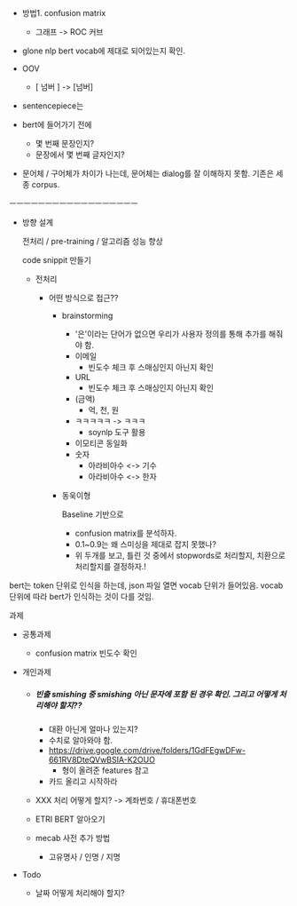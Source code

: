 - 방법1. confusion matrix
  - 그래프 -> ROC 커브



- glone nlp bert vocab에 제대로 되어있는지 확인.
- OOV 
  - [ 넘버 ] -> [넘버]



- sentencepiece는
- bert에 들어가기 전에 
  - 몇 번째 문장인지?
  - 문장에서 몇 번째 글자인지?

- 문어체 / 구어체가 차이가 나는데, 문어체는 dialog를 잘 이해하지 못함. 기존은 세종 corpus.

ㅡㅡㅡㅡㅡㅡㅡㅡㅡㅡㅡㅡㅡㅡㅡㅡㅡㅡ

- 방향 설계

  전처리 / pre-training / 알고리즘 성능 향상

  code snippit 만들기

  - 전처리 

    - 어떤 방식으로 접근??

      - brainstorming

        - '은'이라는 단어가 없으면 우리가 사용자 정의를 통해 추가를 해줘야 함.
        - 이메일
          - 빈도수 체크 후 스매싱인지 아닌지 확인
        - URL
          - 빈도수 체크 후 스매싱인지 아닌지 확인
        - (금액)
          - 억, 천, 원
        - ㅋㅋㅋㅋㅋ -> ㅋㅋㅋ
          - soynlp 도구 활용
        - 이모티콘 동일화
        - 숫자
          - 아라비아수 <-> 기수
          - 아라비아수 <-> 한자

      - 동욱이형

        Baseline 기반으로

        - confusion matrix를 분석하자.
        - 0.1~0.9는 왜 스미싱을 제대로 잡지 못했나?
        - 위 두개를 보고, 틀린 것 중에서 stopwords로 처리할지, 치환으로 처리할지를 결정하자.!





bert는 token 단위로 인식을 하는데, json 파일 열면 vocab 단위가 들어있음. vocab 단위에 따라 bert가 인식하는 것이 다를 것임. 



과제 

- 공통과제

  - confusion matrix 빈도수 확인

- 개인과제
  - ##### 빈출 smishing 중 smishing 아닌 문자에 포함 된 경우 확인. 그리고 어떻게 처리해야 할지??

    - 대환 아닌게 얼마나 있는지?
    - 수치로 알아와야 함.
    - <https://drive.google.com/drive/folders/1GdFEgwDFw-661RV8DteQVwBSIA-K2OUO>
      - 형이 올려준 features 참고
    - 카드 올리고 시작하라

  - XXX 처리 어떻게 할지? -> 계좌번호 / 휴대폰번호

  - ETRI BERT 알아오기

  - mecab 사전 추가 방법

    - 고유명사 / 인명 / 지명

- Todo

  - 날짜 어떻게 처리해야 할지?

